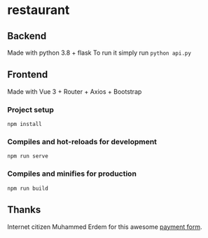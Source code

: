 # restaurant

## Backend

Made with python 3.8 + flask
To run it simply run `python api.py`

## Frontend

Made with Vue 3 + Router + Axios + Bootstrap


### Project setup

```
npm install
```

### Compiles and hot-reloads for development

```
npm run serve
```

### Compiles and minifies for production

```
npm run build
```

## Thanks

Internet citizen Muhammed Erdem for this awesome [payment form](https://codepen.io/JavaScriptJunkie/pen/YzzNGeR).